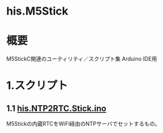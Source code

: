 # his.M5Stick
 
# 概要
 M5StickC関連のユーティリティ／スクリプト集
 Arduino IDE用

# 1.スクリプト
## 1.1 <a href="./scripts/his.NTP2RTC.Stick.ino">his.NTP2RTC.Stick.ino</a>
M5Stickの内蔵RTCをWiFi経由のNTPサーバでセットするもの。
